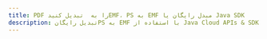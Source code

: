 ---title: PDF را به  تبدیل کنیدEMF، PS به EMF مبدل رایگان یا Java SDKdescription: تبدیل رایگانPS به EMF با استفاده از Java Cloud APIs & SDK همچنین اسناد PDF را در Cloud ایجاد، ویرایش و رندر کنید.---